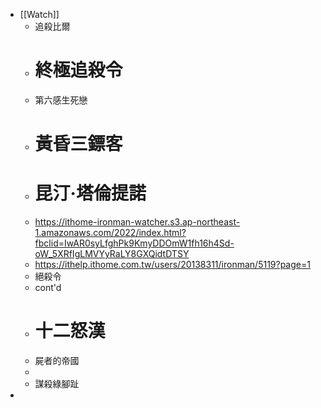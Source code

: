 - [[Watch]]
	- 追殺比爾
	- # 終極追殺令
	- 第六感生死戀
	- # 黃昏三鏢客
	- # 昆汀·塔倫提諾
	- https://ithome-ironman-watcher.s3.ap-northeast-1.amazonaws.com/2022/index.html?fbclid=IwAR0syLfghPk9KmyDDOmW1fh16h4Sd-oW_5XRfIgLMVYyRaLY8GXQidtDTSY
	- https://ithelp.ithome.com.tw/users/20138311/ironman/5119?page=1
	- 絕殺令
	- cont'd
	- # 十二怒漢
	- 屍者的帝國
	-
	- 謀殺綠腳趾
-